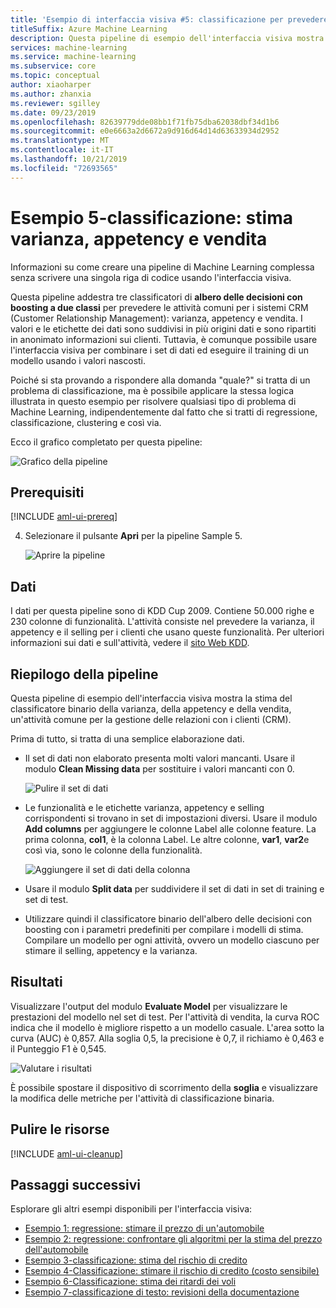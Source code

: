 ```yaml
---
title: 'Esempio di interfaccia visiva #5: classificazione per prevedere la varianza + appetency + up-selling'
titleSuffix: Azure Machine Learning
description: Questa pipeline di esempio dell'interfaccia visiva mostra la stima del classificatore binario della varianza, un'attività comune per la gestione delle relazioni con i clienti (CRM).
services: machine-learning
ms.service: machine-learning
ms.subservice: core
ms.topic: conceptual
author: xiaoharper
ms.author: zhanxia
ms.reviewer: sgilley
ms.date: 09/23/2019
ms.openlocfilehash: 82639779dde08bb1f71fb75dba62038dbf34d1b6
ms.sourcegitcommit: e0e6663a2d6672a9d916d64d14d63633934d2952
ms.translationtype: MT
ms.contentlocale: it-IT
ms.lasthandoff: 10/21/2019
ms.locfileid: "72693565"
---
```

# <a name="sample-5---classification-predict-churn-appetency-and-up-selling"></a>Esempio 5-classificazione: stima varianza, appetency e vendita 

Informazioni su come creare una pipeline di Machine Learning complessa senza scrivere una singola riga di codice usando l'interfaccia visiva.

Questa pipeline addestra tre classificatori di **albero delle decisioni con boosting a due classi** per prevedere le attività comuni per i sistemi CRM (Customer Relationship Management): varianza, appetency e vendita. I valori e le etichette dei dati sono suddivisi in più origini dati e sono ripartiti in anonimato informazioni sui clienti. Tuttavia, è comunque possibile usare l'interfaccia visiva per combinare i set di dati ed eseguire il training di un modello usando i valori nascosti.

Poiché si sta provando a rispondere alla domanda "quale?" si tratta di un problema di classificazione, ma è possibile applicare la stessa logica illustrata in questo esempio per risolvere qualsiasi tipo di problema di Machine Learning, indipendentemente dal fatto che si tratti di regressione, classificazione, clustering e così via.

Ecco il grafico completato per questa pipeline:

![Grafico della pipeline](./media/how-to-ui-sample-classification-predict-churn/pipeline-graph.png)

## <a name="prerequisites"></a>Prerequisiti

[!INCLUDE [aml-ui-prereq](../../../includes/aml-ui-prereq.md)]

4. Selezionare il pulsante **Apri** per la pipeline Sample 5.

    ![Aprire la pipeline](media/how-to-ui-sample-classification-predict-churn/open-sample5.png)

## <a name="data"></a>Dati

I dati per questa pipeline sono di KDD Cup 2009. Contiene 50.000 righe e 230 colonne di funzionalità. L'attività consiste nel prevedere la varianza, il appetency e il selling per i clienti che usano queste funzionalità. Per ulteriori informazioni sui dati e sull'attività, vedere il [sito Web KDD](https://www.kdd.org/kdd-cup/view/kdd-cup-2009).

## <a name="pipeline-summary"></a>Riepilogo della pipeline

Questa pipeline di esempio dell'interfaccia visiva mostra la stima del classificatore binario della varianza, della appetency e della vendita, un'attività comune per la gestione delle relazioni con i clienti (CRM).

Prima di tutto, si tratta di una semplice elaborazione dati.

- Il set di dati non elaborato presenta molti valori mancanti. Usare il modulo **Clean Missing data** per sostituire i valori mancanti con 0.

    ![Pulire il set di dati](./media/how-to-ui-sample-classification-predict-churn/cleaned-dataset.png)

- Le funzionalità e le etichette varianza, appetency e selling corrispondenti si trovano in set di impostazioni diversi. Usare il modulo **Add columns** per aggiungere le colonne Label alle colonne feature. La prima colonna, **col1**, è la colonna Label. Le altre colonne, **var1**, **var2**e così via, sono le colonne della funzionalità.

    ![Aggiungere il set di dati della colonna](./media/how-to-ui-sample-classification-predict-churn/added-column1.png)

- Usare il modulo **Split data** per suddividere il set di dati in set di training e set di test.

- Utilizzare quindi il classificatore binario dell'albero delle decisioni con boosting con i parametri predefiniti per compilare i modelli di stima. Compilare un modello per ogni attività, ovvero un modello ciascuno per stimare il selling, appetency e la varianza.

## <a name="results"></a>Risultati

Visualizzare l'output del modulo **Evaluate Model** per visualizzare le prestazioni del modello nel set di test. Per l'attività di vendita, la curva ROC indica che il modello è migliore rispetto a un modello casuale. L'area sotto la curva (AUC) è 0,857. Alla soglia 0,5, la precisione è 0,7, il richiamo è 0,463 e il Punteggio F1 è 0,545.

![Valutare i risultati](./media/how-to-ui-sample-classification-predict-churn/evaluate-result.png)

 È possibile spostare il dispositivo di scorrimento della **soglia** e visualizzare la modifica delle metriche per l'attività di classificazione binaria.

## <a name="clean-up-resources"></a>Pulire le risorse

[!INCLUDE [aml-ui-cleanup](../../../includes/aml-ui-cleanup.md)]

## <a name="next-steps"></a>Passaggi successivi

Esplorare gli altri esempi disponibili per l'interfaccia visiva:

- [Esempio 1: regressione: stimare il prezzo di un'automobile](how-to-ui-sample-regression-predict-automobile-price-basic.md)
- [Esempio 2: regressione: confrontare gli algoritmi per la stima del prezzo dell'automobile](how-to-ui-sample-regression-predict-automobile-price-compare-algorithms.md)
- [Esempio 3-classificazione: stima del rischio di credito](how-to-ui-sample-classification-predict-credit-risk-basic.md)
- [Esempio 4-Classificazione: stimare il rischio di credito (costo sensibile)](how-to-ui-sample-classification-predict-credit-risk-cost-sensitive.md)
- [Esempio 6-Classificazione: stima dei ritardi dei voli](how-to-ui-sample-classification-predict-flight-delay.md)
- [Esempio 7-classificazione di testo: revisioni della documentazione](how-to-ui-sample-text-classification.md)
